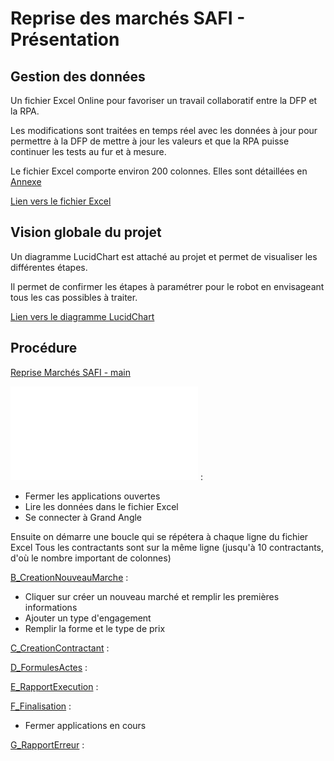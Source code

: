 # Reprise des marchés SAFI - Présentation

## Gestion des données

Un fichier Excel Online pour favoriser un travail collaboratif entre la DFP et la RPA.

Les modifications sont traitées en temps réel avec les données à jour pour permettre à la DFP de mettre à jour les valeurs et que la RPA puisse continuer les tests au fur et à mesure.

Le fichier Excel comporte environ 200 colonnes. Elles sont détaillées en [Annexe](#donnees-excel-projet-reprise-des-marches-safi)

[Lien vers le fichier Excel](https://1drv.ms/x/s!AmiJK4RIVLBXgSBT9GcikC_QRGv6?e=z07vII)

## Vision globale du projet

Un diagramme LucidChart est attaché au projet et permet de visualiser les différentes étapes.

Il permet de confirmer les étapes à paramétrer pour le robot en envisageant tous les cas possibles à traiter.

[Lien vers le diagramme LucidChart](https://lucid.app/lucidchart/481ce2c2-3b15-4080-a4a7-5e4b729edab0/edit?viewport_loc=-3659%2C-1579%2C45266%2C27069%2C0_0&invitationId=inv_0482e918-03d2-4dc7-ac95-2fddd838edbc)

## Procédure

[Reprise Marchés SAFI - main](RepriseMarchesSAFI-main.png)

![A_Initialisation](A_Initialisation.md) :
  - Fermer les applications ouvertes
  - Lire les données dans le fichier Excel
  - Se connecter à Grand Angle


Ensuite on démarre une boucle qui se répétera à chaque ligne du fichier Excel
Tous les contractants sont sur la même ligne (jusqu'à 10 contractants, d'où le nombre important de colonnes)

[B_CreationNouveauMarche](#B_CreationNouveauMarche.md) :
- Cliquer sur créer un nouveau marché et remplir les premières informations
- Ajouter un type d'engagement
- Remplir la forme et le type de prix

[C_CreationContractant](#C_CreationContractant.md) :

[D_FormulesActes](#D_FormulesActes.md) :

[E_RapportExecution](#E_RapportExecution.md) :

[F_Finalisation](#F_Finalisation.md) :
- Fermer applications en cours

[G_RapportErreur](#G_RapportErreur.md) :
